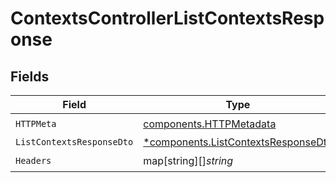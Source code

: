 # ContextsControllerListContextsResponse


## Fields

| Field                                                                                     | Type                                                                                      | Required                                                                                  | Description                                                                               |
| ----------------------------------------------------------------------------------------- | ----------------------------------------------------------------------------------------- | ----------------------------------------------------------------------------------------- | ----------------------------------------------------------------------------------------- |
| `HTTPMeta`                                                                                | [components.HTTPMetadata](../../models/components/httpmetadata.md)                        | :heavy_check_mark:                                                                        | N/A                                                                                       |
| `ListContextsResponseDto`                                                                 | [*components.ListContextsResponseDto](../../models/components/listcontextsresponsedto.md) | :heavy_minus_sign:                                                                        | OK                                                                                        |
| `Headers`                                                                                 | map[string][]*string*                                                                     | :heavy_check_mark:                                                                        | N/A                                                                                       |